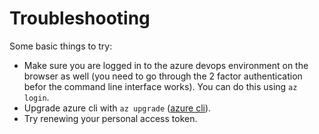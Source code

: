 # Troubleshooting

Some basic things to try:

- Make sure you are logged in to the azure devops environment on the browser as well (you need to go through the 2 factor authentication befor the command line interface works). You can do this using `az login`.
- Upgrade azure cli with `az upgrade` ([azure cli](https://docs.microsoft.com/en-us/cli/azure/install-azure-cli)).
- Try renewing your personal access token.